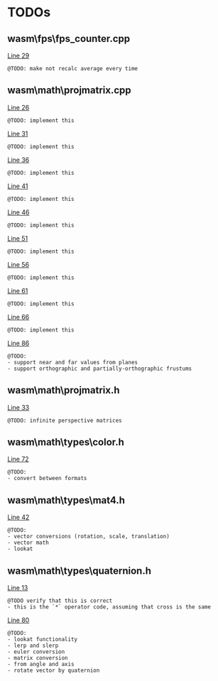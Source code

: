 # TODOs

## wasm\fps\fps_counter.cpp

[Line 29](https://github.com/JarateKing/0ngine/blob/master/src/wasm/fps/fps_counter.cpp#L29)
```
@TODO: make not recalc average every time
```


## wasm\math\projmatrix.cpp

[Line 26](https://github.com/JarateKing/0ngine/blob/master/src/wasm/math/projmatrix.cpp#L26)
```
@TODO: implement this
```

[Line 31](https://github.com/JarateKing/0ngine/blob/master/src/wasm/math/projmatrix.cpp#L31)
```
@TODO: implement this
```

[Line 36](https://github.com/JarateKing/0ngine/blob/master/src/wasm/math/projmatrix.cpp#L36)
```
@TODO: implement this
```

[Line 41](https://github.com/JarateKing/0ngine/blob/master/src/wasm/math/projmatrix.cpp#L41)
```
@TODO: implement this
```

[Line 46](https://github.com/JarateKing/0ngine/blob/master/src/wasm/math/projmatrix.cpp#L46)
```
@TODO: implement this
```

[Line 51](https://github.com/JarateKing/0ngine/blob/master/src/wasm/math/projmatrix.cpp#L51)
```
@TODO: implement this
```

[Line 56](https://github.com/JarateKing/0ngine/blob/master/src/wasm/math/projmatrix.cpp#L56)
```
@TODO: implement this
```

[Line 61](https://github.com/JarateKing/0ngine/blob/master/src/wasm/math/projmatrix.cpp#L61)
```
@TODO: implement this
```

[Line 66](https://github.com/JarateKing/0ngine/blob/master/src/wasm/math/projmatrix.cpp#L66)
```
@TODO: implement this
```

[Line 86](https://github.com/JarateKing/0ngine/blob/master/src/wasm/math/projmatrix.cpp#L86)
```
@TODO:
- support near and far values from planes
- support orthographic and partially-orthographic frustums
```


## wasm\math\projmatrix.h

[Line 33](https://github.com/JarateKing/0ngine/blob/master/src/wasm/math/projmatrix.h#L33)
```
@TODO: infinite perspective matrices
```


## wasm\math\types\color.h

[Line 72](https://github.com/JarateKing/0ngine/blob/master/src/wasm/math/types/color.h#L72)
```
@TODO:
- convert between formats
```


## wasm\math\types\mat4.h

[Line 42](https://github.com/JarateKing/0ngine/blob/master/src/wasm/math/types/mat4.h#L42)
```
@TODO:
- vector conversions (rotation, scale, translation)
- vector math
- lookat
```


## wasm\math\types\quaternion.h

[Line 13](https://github.com/JarateKing/0ngine/blob/master/src/wasm/math/types/quaternion.h#L13)
```
@TODO verify that this is correct
- this is the `*` operator code, assuming that cross is the same
```

[Line 80](https://github.com/JarateKing/0ngine/blob/master/src/wasm/math/types/quaternion.h#L80)
```
@TODO:
- lookat functionality
- lerp and slerp
- euler conversion
- matrix conversion
- from angle and axis
- rotate vector by quaternion
```


